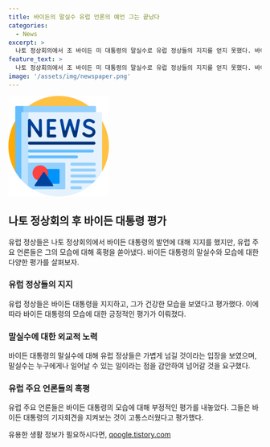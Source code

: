 ```yaml
---
title: 바이든의 말실수 유럽 언론의 예언 그는 끝났다
categories:
  - News
excerpt: >
  나토 정상회의에서 조 바이든 미 대통령의 말실수로 유럽 정상들의 지지를 얻지 못했다. 바이든 대통령은 노년 논란과 말실수로 인지력에 대한 우려를 증폭시키며 회의를 마무리했다. 유럽 주요 언론들은 그의 모습에 대해 많은 비판을 퍼뜨렸고, 기자회견은 지켜보기 고통스러웠다는 등의 혹평을 받았다.
feature_text: >
  나토 정상회의에서 조 바이든 미 대통령의 말실수로 유럽 정상들의 지지를 얻지 못했다. 바이든 대통령은 노년 논란과 말실수로 인지력에 대한 우려를 증폭시키며 회의를 마무리했다. 유럽 주요 언론들은 그의 모습에 대해 많은 비판을 퍼뜨렸고, 기자회견은 지켜보기 고통스러웠다는 등의 혹평을 받았다.
image: '/assets/img/newspaper.png'
---
```


<p><img src="/assets/img/newspaper.png" alt="kimp 속보" /></p>

<h2 data-ke-size="size26">나토 정상회의 후 바이든 대통령 평가</h2>

<p data-ke-size="size16">유럽 정상들은 나토 정상회의에서 바이든 대통령의 발언에 대해 지지를 했지만, 유럽 주요 언론들은 그의 모습에 대해 혹평을 쏟아냈다. 바이든 대통령의 말실수와 모습에 대한 다양한 평가를 살펴보자.</p>

<h3><b>유럽 정상들의 지지</b></h3>

<p data-ke-size="size16">유럽 정상들은 바이든 대통령을 지지하고, 그가 건강한 모습을 보였다고 평가했다. 이에 따라 바이든 대통령의 모습에 대한 긍정적인 평가가 이뤄졌다.</p>

<h3><b>말실수에 대한 외교적 노력</b></h3>

<p data-ke-size="size16">바이든 대통령의 말실수에 대해 유럽 정상들은 가볍게 넘길 것이라는 입장을 보였으며, 말실수는 누구에게나 일어날 수 있는 일이라는 점을 감안하여 넘어갈 것을 요구했다.</p>

<h3><b>유럽 주요 언론들의 혹평</b></h3>

<p data-ke-size="size16">유럽 주요 언론들은 바이든 대통령의 모습에 대해 부정적인 평가를 내놓았다. 그들은 바이든 대통령의 기자회견을 지켜보는 것이 고통스러웠다고 평가했다.</p>
유용한 생활 정보가 필요하시다면, <a href="https://qoogle.tistory.com" rel="dofollow">qoogle.tistory.com</a>



